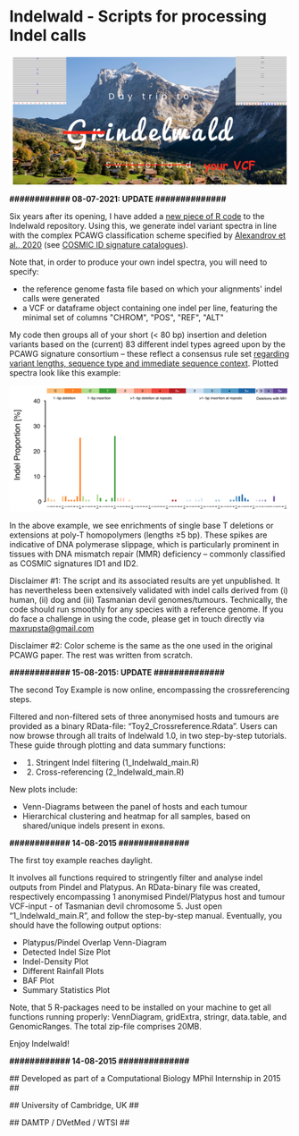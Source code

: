 Indelwald - Scripts for processing Indel calls
==============================================
![Indelwald](/Images/Indelwald_logo.png)

<b>############ 08-07-2021: UPDATE ##############</b>

Six years after its opening, I have added a [new piece of R code](/Scripts/3_Indelwald_spectrum.R) to the Indelwald repository. Using this, we generate indel variant spectra in line with the complex PCAWG classification scheme specified by [Alexandrov et al., 2020](https://www.nature.com/articles/s41586-020-1943-3) (see [COSMIC ID signature catalogues](https://cancer.sanger.ac.uk/signatures/id/)).

Note that, in order to produce your own indel spectra, you will need to specify:
* the reference genome fasta file based on which your alignments' indel calls were generated
* a VCF or dataframe object containing one indel per line, featuring the minimal set of columns "CHROM", "POS", "REF", "ALT"

My code then groups all of your short (< 80 bp) insertion and deletion variants based on the (current) 83 different indel types agreed upon by the PCAWG signature consortium – these reflect a consensus rule set [regarding variant lengths, sequence type and immediate sequence context](https://cancer.sanger.ac.uk/signatures/documents/4/PCAWG7_indel_classification_2017_12_08.xlsx). Plotted spectra look like this example:

![example](/Images/Example_spectrum.png)

In the above example, we see enrichments of single base T deletions or extensions at poly-T homopolymers (lengths ≥5 bp). These spikes are indicative of DNA polymerase slippage, which is particularly prominent in tissues with DNA mismatch repair (MMR) deficiency – commonly classified as COSMIC signatures ID1 and ID2.

Disclaimer #1: The script and its associated results are yet unpublished. It has nevertheless been extensively validated with indel calls derived from (i) human, (ii) dog and (iii) Tasmanian devil genomes/tumours. Technically, the code should run smoothly for any species with a reference genome. If you do face a challenge in using the code, please get in touch directly via maxrupsta@gmail.com

Disclaimer #2: Color scheme is the same as the one used in the original PCAWG paper. The rest was written from scratch.

<b>############ 15-08-2015: UPDATE ##############</b>

The second Toy Example is now online, encompassing the crossreferencing steps.

Filtered and non-filtered sets of three anonymised hosts and tumours are provided as a binary RData-file: “Toy2_Crossreference.Rdata”. Users can now browse through all traits of Indelwald 1.0, in two step-by-step tutorials. These guide through plotting and data summary functions: 
- 1. Stringent Indel filtering (1_Indelwald_main.R)
- 2. Cross-referencing (2_Indelwald_main.R)

New plots include:
- Venn-Diagrams between the panel of hosts and each tumour
- Hierarchical clustering and heatmap for all samples, based on shared/unique indels present in exons.

<b>############ 14-08-2015 ##############</b>

The first toy example reaches daylight.

It involves all functions required to stringently filter and analyse
indel outputs from Pindel and Platypus. An RData-binary file was created, respectively encompassing 1 anonymised Pindel/Platypus host and tumour VCF-input - of Tasmanian devil chromosome 5. Just open “1_Indelwald_main.R”, and follow the step-by-step manual. Eventually, you should have the following output options:

- Platypus/Pindel Overlap Venn-Diagram
- Detected Indel Size Plot
- Indel-Density Plot
- Different Rainfall Plots
- BAF Plot
- Summary Statistics Plot

Note, that 5 R-packages need to be installed on your machine to get all functions running properly: VennDiagram, gridExtra, stringr, data.table, and GenomicRanges. The total zip-file comprises 20MB.

Enjoy Indelwald!

<b>############ 14-08-2015 ##############</b>

<p>## Developed as part of a Computational Biology MPhil Internship in 2015 ##</p>
<p>## University of Cambridge, UK ##</p>
<p>## DAMTP / DVetMed / WTSI ##</p>

